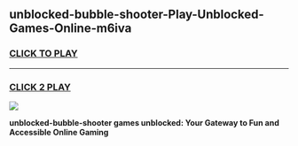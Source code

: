 
## unblocked-bubble-shooter-Play-Unblocked-Games-Online-m6iva
<h3>
<a href="https://premium76.site?title=unblocked-bubble-shooter&ref=25A">CLICK TO PLAY</a></h3>
<hr>

<h3>
<a href="https://premium76.site?title=unblocked-bubble-shooter&ref=25A">CLICK 2 PLAY</a>
  
</h3>

<a href="https://premium76.site?title=unblocked-bubble-shooter&ref=25A"><img src="https://clearcache.store/games.png"></a>


**unblocked-bubble-shooter games unblocked: Your Gateway to Fun and Accessible Online Gaming**
